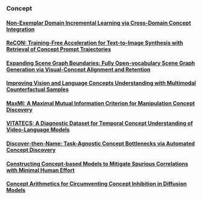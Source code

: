 ### Concept

#### [Non-Exemplar Domain Incremental Learning via Cross-Domain Concept Integration](https://www.ecva.net/papers/eccv_2024/papers_ECCV/html/6534_ECCV_2024_paper.php)

#### [ReCON: Training-Free Acceleration for Text-to-Image Synthesis with Retrieval of Concept Prompt Trajectories](https://www.ecva.net/papers/eccv_2024/papers_ECCV/html/7666_ECCV_2024_paper.php)

#### [Expanding Scene Graph Boundaries: Fully Open-vocabulary Scene Graph Generation via Visual-Concept Alignment and Retention](https://www.ecva.net/papers/eccv_2024/papers_ECCV/html/8290_ECCV_2024_paper.php)

#### [Improving Vision and Language Concepts Understanding with Multimodal Counterfactual Samples](https://www.ecva.net/papers/eccv_2024/papers_ECCV/html/8703_ECCV_2024_paper.php)

#### [MaxMI: A Maximal Mutual Information Criterion for Manipulation Concept Discovery](https://www.ecva.net/papers/eccv_2024/papers_ECCV/html/8845_ECCV_2024_paper.php)

#### [VITATECS: A Diagnostic Dataset for Temporal Concept Understanding of Video-Language Models](https://www.ecva.net/papers/eccv_2024/papers_ECCV/html/9905_ECCV_2024_paper.php)
#### [Discover-then-Name: Task-Agnostic Concept Bottlenecks via Automated Concept Discovery](https://www.ecva.net/papers/eccv_2024/papers_ECCV/html/9973_ECCV_2024_paper.php)
#### [Constructing Concept-based Models to Mitigate Spurious Correlations with Minimal Human Effort](https://www.ecva.net/papers/eccv_2024/papers_ECCV/html/10348_ECCV_2024_paper.php)
#### [Concept Arithmetics for Circumventing Concept Inhibition in Diffusion Models](https://www.ecva.net/papers/eccv_2024/papers_ECCV/html/12206_ECCV_2024_paper.php)
#### []()
